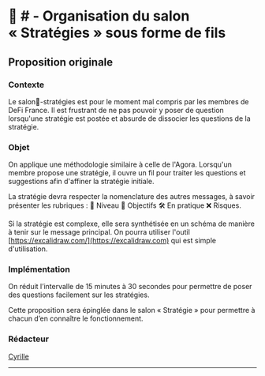 # 📜 # - Organisation du salon « Stratégies » sous forme de fils

## **Proposition originale**

### **Contexte**

Le salon🚜-stratégies est pour le moment mal compris par les membres de DeFi France. Il est frustrant de ne pas pouvoir y poser de question lorsqu'une stratégie est postée et absurde de dissocier les questions de la stratégie.

### Objet

On applique une méthodologie similaire à celle de l'Agora. Lorsqu'un membre propose une stratégie, il ouvre un fil pour traiter les questions et suggestions afin d'affiner la stratégie initiale.

La stratégie devra respecter la nomenclature des autres messages, à savoir présenter les rubriques : 💪 Niveau 🧐 Objectifs 🛠 En pratique ❌ Risques.

Si la stratégie est complexe,  elle sera synthétisée en un schéma de manière à tenir sur le message principal. On pourra utiliser l'outil [https://excalidraw.com/](https://excalidraw.com) qui est simple d'utilisation.

### **Implémentation**

On réduit l’intervalle de 15 minutes à 30 secondes pour permettre de poser des questions facilement sur les stratégies.

Cette proposition sera épinglée dans le salon « Stratégie » pour permettre à chacun d’en connaître le fonctionnement.

### **Rédacteur**

[Cyrille](https://twitter.com/cyrille\_briere)

****
